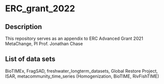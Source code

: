 # ERC_grant_2022

## Description
This repository serves as an appendix to ERC Advanced Grant 2021 MetaChange, PI Prof. Jonathan Chase

## List of data sets
BioTIMEx, FragSAD, freshwater_longterm_datasets, Global Restore Project, ISAR, metacommunity_time_series (Homogenization, BioTIME, RivFishTIME)
